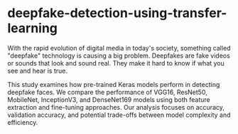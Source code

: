 # deepfake-detection-using-transfer-learning
With the rapid evolution of digital media in today's society, something called "deepfake" technology is causing a big problem. Deepfakes are fake videos or sounds that look and sound real. They make it hard to know if what you see and hear is true. 

This study examines how pre-trained Keras models perform in detecting deepfake faces. We compare the performance of VGG16, ResNet50, MobileNet, InceptionV3, and DenseNet169 models using both feature extraction and fine-tuning approaches. Our analysis focuses on accuracy, validation accuracy, and potential trade-offs between model complexity and efficiency. 
